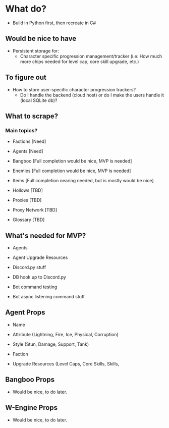 # What do?

- Build in Python first, then recreate in C#

## Would be nice to have

- Persistent storage for:
    - Character specific progression management/tracker (i.e: How much more chips needed for level cap, core skill upgrade, etc.)

## To figure out

- How to store user-specific character progression trackers?
    - Do I handle the backend (cloud host) or do I make the users handle it (local SQLite db)?

## What to scrape?

### Main topics?

- Factions [Need]

- Agents [Need]

- Bangboo [Full completion would be nice, MVP is needed]

- Enemies [Full completion would be nice, MVP is needed]

- Items [Full completion nearing needed, but is mostly would be nice]

- Hollows [TBD]

- Proxies [TBD]

- Proxy Network [TBD]

- Glossary [TBD]

## What's needed for MVP?

- Agents

- Agent Upgrade Resources

- Discord.py stuff

- DB hook up to Discord.py

- Bot command testing

- Bot async listening command stuff 

## Agent Props

- Name

- Attribute (Lightning, Fire, Ice, Physical, Corruption)

- Style (Stun, Damage, Support, Tank)

- Faction

- Upgrade Resources (Level Caps, Core Skills, Skills, 

## Bangboo Props

- Would be nice, to do later.
 
## W-Engine Props

- Would be nice, to do later.
